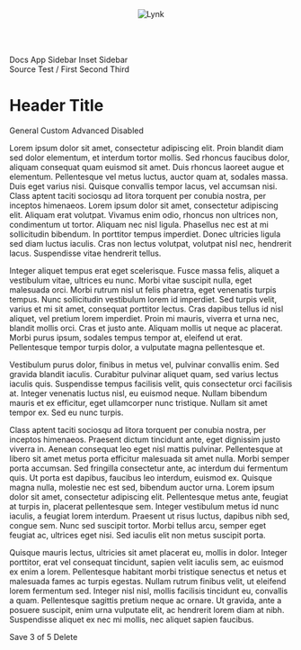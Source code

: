 <div class="lynk-app">
    <header class="lynk-app__header">
        <lynk-stack horizontal justify="between" align="center">
            <img src="/assets/images/mark.svg" alt="Lynk" style="max-height: 48px; margin: 8px 0;">
            <lynk-button circle small><lynk-icon name="person"></lynk-icon></lynk-button>
        </lynk-stack>
    </header>
    <aside class="lynk-app__nav">
        <lynk-nav style="width: 76px;" squished>
            <lynk-nav-item>
                <lynk-icon slot="prefix" name="arrow-left-circle"></lynk-icon> Docs
            </lynk-nav-item>
            <lynk-nav-group heading="Layouts">
                <lynk-nav-item href="/layout/app-layout">
                    <lynk-icon slot="prefix" name="app"></lynk-icon> App
                </lynk-nav-item>
                <lynk-nav-item selected href="/layout/app-layout-sidebar">
                    <lynk-icon slot="prefix" name="layout-sidebar"></lynk-icon> Sidebar
                </lynk-nav-item>
                <lynk-nav-item href="/layout/app-layout-inset-sidebar">
                    <lynk-icon slot="prefix" name="layout-sidebar-inset-reverse"></lynk-icon> Inset Sidebar
                </lynk-nav-item>
            </lynk-nav-group>
        </lynk-nav>
    </aside>
    <div class="lynk-app__main">
        <lynk-page-layout>
            <lynk-page-sidebar toggle="contents" heading="Left Sidebar" open>
            </lynk-page-sidebar>
            <lynk-page-header>
                <lynk-button slot="aux" size="tiny" square></lynk-button>
                <lynk-button slot="aux" size="tiny" circle></lynk-button>
                <lynk-input slot="actions" type="search" placeholder="Search" clearable>
                    <lynk-icon slot="prefix" name="search"></lynk-icon>
                    <lynk-button slot="suffix" size="tiny" square>
                        <lynk-icon name="arrow-return-left" label="Settings"></lynk-icon>
                    </lynk-button>
                </lynk-input>
                <lynk-dropdown slot="actions" placement="bottom-start">
                    <lynk-button slot="trigger">
                        <lynk-icon slot="prefix" name="filter"></lynk-icon>
                    </lynk-button>
                    <lynk-menu>
                        <lynk-menu-label>Source</lynk-menu-label>
                        <lynk-menu-item>Test</lynk-menu-item>
                    </lynk-menu>
                </lynk-dropdown>
                <lynk-breadcrumb>
                    <span slot="separator">/</span>
                    <lynk-breadcrumb-item>First</lynk-breadcrumb-item>
                    <lynk-breadcrumb-item>Second</lynk-breadcrumb-item>
                    <lynk-breadcrumb-item>Third</lynk-breadcrumb-item>
                </lynk-breadcrumb>
                <h1>Header Title</h1>
                <lynk-tab-group>
                  <lynk-tab slot="nav" panel="general">General</lynk-tab>
                  <lynk-tab slot="nav" panel="custom">Custom</lynk-tab>
                  <lynk-tab slot="nav" panel="advanced">Advanced</lynk-tab>
                  <lynk-tab slot="nav" panel="disabled" disabled>Disabled</lynk-tab>
                </lynk-tab-group>
            </lynk-page-header>
            <lynk-page-content>
<p>Lorem ipsum dolor sit amet, consectetur adipiscing elit. Proin blandit diam sed dolor elementum, et interdum tortor mollis. Sed rhoncus faucibus dolor, aliquam consequat quam euismod sit amet. Duis rhoncus laoreet augue et elementum. Pellentesque vel metus luctus, auctor quam at, sodales massa. Duis eget varius nisi. Quisque convallis tempor lacus, vel accumsan nisi. Class aptent taciti sociosqu ad litora torquent per conubia nostra, per inceptos himenaeos. Lorem ipsum dolor sit amet, consectetur adipiscing elit. Aliquam erat volutpat. Vivamus enim odio, rhoncus non ultrices non, condimentum ut tortor. Aliquam nec nisl ligula. Phasellus nec est at mi sollicitudin bibendum. In porttitor tempus imperdiet. Donec ultricies ligula sed diam luctus iaculis. Cras non lectus volutpat, volutpat nisl nec, hendrerit lacus. Suspendisse vitae hendrerit tellus.</p>

<p>Integer aliquet tempus erat eget scelerisque. Fusce massa felis, aliquet a vestibulum vitae, ultrices eu nunc. Morbi vitae suscipit nulla, eget malesuada orci. Morbi rutrum nisl ut felis pharetra, eget venenatis turpis tempus. Nunc sollicitudin vestibulum lorem id imperdiet. Sed turpis velit, varius et mi sit amet, consequat porttitor lectus. Cras dapibus tellus id nisl aliquet, vel pretium lorem imperdiet. Proin mi mauris, viverra et urna nec, blandit mollis orci. Cras et justo ante. Aliquam mollis ut neque ac placerat. Morbi purus ipsum, sodales tempus tempor at, eleifend ut erat. Pellentesque tempor turpis dolor, a vulputate magna pellentesque et.</p>

<p>Vestibulum purus dolor, finibus in metus vel, pulvinar convallis enim. Sed gravida blandit iaculis. Curabitur pulvinar aliquet quam, sed varius lectus iaculis quis. Suspendisse tempus facilisis velit, quis consectetur orci facilisis at. Integer venenatis luctus nisl, eu euismod neque. Nullam bibendum mauris et ex efficitur, eget ullamcorper nunc tristique. Nullam sit amet tempor ex. Sed eu nunc turpis.</p>

<p>Class aptent taciti sociosqu ad litora torquent per conubia nostra, per inceptos himenaeos. Praesent dictum tincidunt ante, eget dignissim justo viverra in. Aenean consequat leo eget nisl mattis pulvinar. Pellentesque at libero sit amet metus porta efficitur malesuada sit amet nulla. Morbi semper porta accumsan. Sed fringilla consectetur ante, ac interdum dui fermentum quis. Ut porta est dapibus, faucibus leo interdum, euismod ex. Quisque magna nulla, molestie nec est sed, bibendum auctor urna. Lorem ipsum dolor sit amet, consectetur adipiscing elit. Pellentesque metus ante, feugiat at turpis in, placerat pellentesque sem. Integer vestibulum metus id nunc iaculis, a feugiat lorem interdum. Praesent ut risus luctus, dapibus nibh sed, congue sem. Nunc sed suscipit tortor. Morbi tellus arcu, semper eget feugiat ac, ultrices eget nisi. Sed iaculis elit non metus suscipit porta.</p>

<p>Quisque mauris lectus, ultricies sit amet placerat eu, mollis in dolor. Integer porttitor, erat vel consequat tincidunt, sapien velit iaculis sem, ac euismod ex enim a lorem. Pellentesque habitant morbi tristique senectus et netus et malesuada fames ac turpis egestas. Nullam rutrum finibus velit, ut eleifend lorem fermentum sed. Integer nisl nisl, mollis facilisis tincidunt eu, convallis a quam. Pellentesque sagittis pretium neque ac ornare. Ut gravida, ante a posuere suscipit, enim urna vulputate elit, ac hendrerit lorem diam at nibh. Suspendisse aliquet ex nec mi mollis, nec aliquet sapien faucibus.</p>
                </lynk-page-content>
                <lynk-page-sidebar placement="right" toggle="visibility" heading="Right Sidebar" open>
                </lynk-page-sidebar>
                <lynk-page-footer>
                    <lynk-button color="primary">Save</lynk-button>
                    <span slot="center">3 of 5</span>
                    <lynk-button slot="secondary" square></lynk-button>
                    <lynk-button slot="secondary" square></lynk-button>
                    <lynk-button slot="secondary" color="danger"">Delete</lynk-button>
                </lynk-page-footer>
        </lynk-page-layout>
    </div>
</div>
